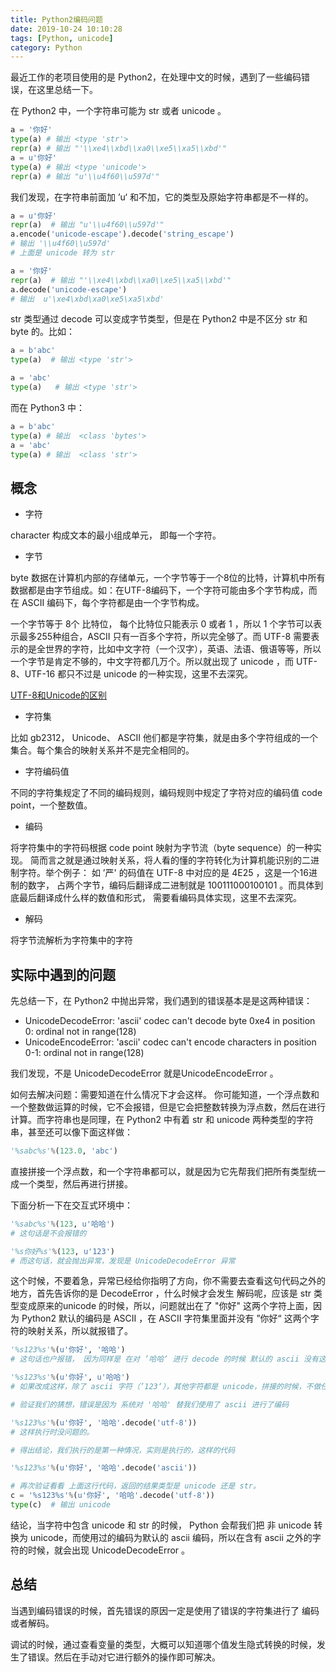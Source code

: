 ```yaml
---
title: Python2编码问题
date: 2019-10-24 10:10:28
tags: [Python, unicode]
category: Python
---
```


最近工作的老项目使用的是 Python2，在处理中文的时候，遇到了一些编码错误，在这里总结一下。

在 Python2 中，一个字符串可能为 str 或者 unicode 。 

```python
a = '你好'
type(a) # 输出 <type 'str'>
repr(a) # 输出 "'\\xe4\\xbd\\xa0\\xe5\\xa5\\xbd'"
a = u'你好'
type(a) # 输出 <type 'unicode'>
repr(a) # 输出 "u'\\u4f60\\u597d'"
```

<!--more -->
我们发现，在字符串前面加 ’u‘ 和不加，它的类型及原始字符串都是不一样的。

```python
a = u'你好'
repr(a)  # 输出 "u'\\u4f60\\u597d'"
a.encode('unicode-escape').decode('string_escape')
# 输出 '\\u4f60\\u597d'
# 上面是 unicode 转为 str

a = '你好'
repr(a)  # 输出 "'\\xe4\\xbd\\xa0\\xe5\\xa5\\xbd'"
a.decode('unicode-escape') 
# 输出  u'\xe4\xbd\xa0\xe5\xa5\xbd'
```

str 类型通过 decode 可以变成字节类型，但是在 Python2 中是不区分 str 和 byte 的。比如：

```python
a = b'abc'
type(a)  # 输出 <type 'str'>

a = 'abc'
type(a)   # 输出 <type 'str'>
```

而在 Python3 中：

```python
a = b'abc'
type(a) # 输出  <class 'bytes'>
a = 'abc'
type(a) # 输出  <class 'str'>
```

## 概念

* 字符

character 构成文本的最小组成单元， 即每一个字符。

* 字节

byte 数据在计算机内部的存储单元，一个字节等于一个8位的比特，计算机中所有数据都是由字节组成。如：在UTF-8编码下，一个字符可能由多个字节构成，而在 ASCII 编码下，每个字符都是由一个字节构成。

一个字节等于 8个 比特位， 每个比特位只能表示 0 或者 1 ，所以 1 个字节可以表示最多255种组合，ASCII 只有一百多个字符，所以完全够了。而 UTF-8 需要表示的是全世界的字符，比如中文字符（一个汉字），英语、法语、俄语等等，所以一个字节是肯定不够的，中文字符都几万个。所以就出现了 unicode ，而 UTF-8、UTF-16 都只不过是 unicode 的一种实现，这里不去深究。

[UTF-8和Unicode的区别](https://www.jianshu.com/p/36d20de2a1ee)

* 字符集

比如 gb2312， Unicode、 ASCII 他们都是字符集，就是由多个字符组成的一个集合。每个集合的映射关系并不是完全相同的。

* 字符编码值

不同的字符集规定了不同的编码规则，编码规则中规定了字符对应的编码值 code point，一个整数值。

* 编码

将字符集中的字符码根据 code point 映射为字节流（byte sequence）的一种实现。 简而言之就是通过映射关系，将人看的懂的字符转化为计算机能识别的二进制字符。举个例子： 如 ’严' 的码值在 UTF-8 中对应的是 4E25 ，这是一个16进制的数字， 占两个字节，编码后翻译成二进制就是 100111000100101 。而具体到底最后翻译成什么样的数值和形式， 需要看编码具体实现，这里不去深究。

* 解码

将字节流解析为字符集中的字符

## 实际中遇到的问题

先总结一下，在 Python2 中抛出异常，我们遇到的错误基本是是这两种错误：

*  UnicodeDecodeError: 'ascii' codec can't decode byte 0xe4 in position 0: ordinal not in range(128)
*  UnicodeEncodeError: 'ascii' codec can't encode characters in position 0-1: ordinal not in range(128)

我们发现，不是 UnicodeDecodeError 就是UnicodeEncodeError 。

如何去解决问题：需要知道在什么情况下才会这样。 你可能知道，一个浮点数和一个整数做运算的时候，它不会报错，但是它会把整数转换为浮点数，然后在进行计算。而字符串也是同理，在 Python2 中有着 str 和 unicode 两种类型的字符串，甚至还可以像下面这样做：

```python
'%sabc%s'%(123.0, 'abc')
```

直接拼接一个浮点数，和一个字符串都可以，就是因为它先帮我们把所有类型统一成一个类型，然后再进行拼接。

下面分析一下在交互式环境中：

```python
'%sabc%s'%(123, u'哈哈')
# 这句话是不会报错的

'%s你好%s'%(123, u'123')
# 而这句话，就会抛出异常，发现是 UnicodeDecodeError 异常
```

这个时候，不要着急，异常已经给你指明了方向，你不需要去查看这句代码之外的地方，首先告诉你的是 DecodeError ，什么时候才会发生 解码呢，应该是 str 类型变成原来的unicode 的时候，所以，问题就出在了 "你好" 这两个字符上面，因为 Python2 默认的编码是 ASCII ，在 ASCII 字符集里面并没有 ”你好“ 这两个字符的映射关系，所以就报错了。

```python
'%s123%s'%(u'你好', '哈哈')
# 这句话也户报错， 因为同样是 在对 ’哈哈‘ 进行 decode 的时候 默认的 ascii 没有这个字符。

'%s123%s'%(u'你好', u'哈哈')
# 如果改成这样，除了 ascii 字符（’123‘），其他字符都是 unicode，拼接的时候，不做任何处理，是不会报错的，因为不涉及转换问题。

# 验证我们的猜想，错误是因为 系统对 '哈哈' 替我们使用了 ascii 进行了编码

'%s123%s'%(u'你好', '哈哈'.decode('utf-8'))
# 这样执行时没问题的。

# 得出结论，我们执行的是第一种情况，实则是执行的，这样的代码

'%s123%s'%(u'你好', '哈哈'.decode('ascii'))

# 再次验证看看 上面这行代码，返回的结果类型是 unicode 还是 str。
c = '%s123%s'%(u'你好', '哈哈'.decode('utf-8'))
type(c)  # 输出 unicode
```

结论，当字符中包含 unicode 和 str 的时候， Python 会帮我们把 非 unicode 转换为 unicode，而使用过的编码为默认的 ascii 编码，所以在含有 ascii 之外的字符的时候，就会出现 UnicodeDecodeError 。

## 总结

当遇到编码错误的时候，首先错误的原因一定是使用了错误的字符集进行了 编码或者解码。

调试的时候，通过查看变量的类型，大概可以知道哪个值发生隐式转换的时候，发生了错误。然后在手动对它进行额外的操作即可解决。
